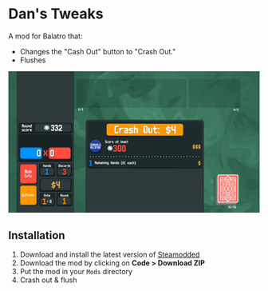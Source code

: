 # Dan's Tweaks

A mod for Balatro that:
- Changes the "Cash Out" button to "Crash Out."
- Flushes

![Screenshot of the Crash Out button](screenshot.jpg)

## Installation

1. Download and install the latest version of [Steamodded](https://github.com/Steamodded/smods)
2. Download the mod by clicking on **Code > Download ZIP**
3. Put the mod in your `Mods` directory
4. Crash out & flush